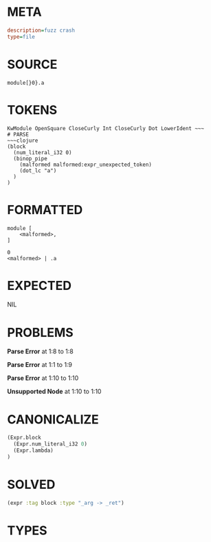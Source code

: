 # META
~~~ini
description=fuzz crash
type=file
~~~
# SOURCE
~~~roc
module[}0}.a
~~~
# TOKENS
~~~text
KwModule OpenSquare CloseCurly Int CloseCurly Dot LowerIdent ~~~
# PARSE
~~~clojure
(block
  (num_literal_i32 0)
  (binop_pipe
    (malformed malformed:expr_unexpected_token)
    (dot_lc "a")
  )
)
~~~
# FORMATTED
~~~roc
module [
	<malformed>,
]

0
<malformed> | .a
~~~
# EXPECTED
NIL
# PROBLEMS
**Parse Error**
at 1:8 to 1:8

**Parse Error**
at 1:1 to 1:9

**Parse Error**
at 1:10 to 1:10

**Unsupported Node**
at 1:10 to 1:10

# CANONICALIZE
~~~clojure
(Expr.block
  (Expr.num_literal_i32 0)
  (Expr.lambda)
)
~~~
# SOLVED
~~~clojure
(expr :tag block :type "_arg -> _ret")
~~~
# TYPES
~~~roc
~~~
